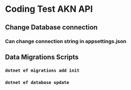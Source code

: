 # Coding Test AKN API
## Change Database connection
### Can change connection string in appsettings.json


## Data Migrations Scripts
### `dotnet ef migrations add init`
### `dotnet ef database update`


